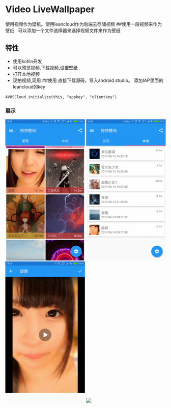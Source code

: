 # Video LiveWallpaper
使用视频作为壁纸。使用leancloud作为后端云存储视频
##使用一段视频来作为壁纸  
可以添加一个文件选择器来选择视频文件来作为壁纸
 ## 特性
 * 使用kotlin开发
 * 可以预览视频,下载视频,设置壁纸
 * 打开本地视频
 * 现拍视频,现用
 ##使用
 直接下载源码，导入android studio。 添加IAP里面的leancloud的key
 ```
 AVOSCloud.initialize(this, "appkey", "clientkey")
 ```
 ### 展示
 
<img src="docs/1.png" width="250px"/>
<img src="docs/2.png" width="250px"/>
<img src="docs/3.png" width="250px"/>
<img src="docs/4.gif" width="250px"/>

